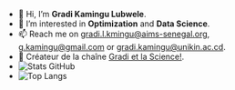 - 👋 Hi, I’m **Gradi Kamingu Lubwele**.
- 👀 I’m interested in **Optimization** and **Data Science**.
- 📫 Reach me on gradi.l.kmingu@aims-senegal.org, g.kamingu@gmail.com or gradi.kamingu@unikin.ac.cd.
- 🎥 Créateur de la chaîne [Gradi et la Science!](https://www.youtube.com/@GradietlaScience).
- ![Stats GitHub](https://github-readme-stats.vercel.app/api?username=gradikamingu&show_icons=true&theme=radical)
- ![Top Langs](https://github-readme-stats.vercel.app/api/top-langs/?username=gradikamingu&layout=compact&theme=tokyonight)

<!---
gradikamingu/gradikamingu is a ✨ special ✨ repository because its `README.md` (this file) appears on your GitHub profile.
You can click the Preview link to take a look at your changes.
--->

